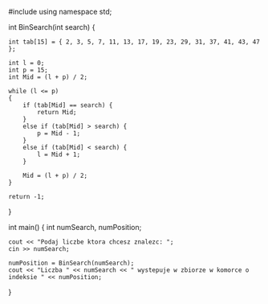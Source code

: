 #include <iostream>
using namespace std;

int BinSearch(int search)
{
	
	int tab[15] = { 2, 3, 5, 7, 11, 13, 17, 19, 23, 29, 31, 37, 41, 43, 47 };

	int l = 0;
	int p = 15;
	int Mid = (l + p) / 2;

	while (l <= p) 
	{
		if (tab[Mid] == search) {
			return Mid;
		}
		else if (tab[Mid] > search) {
			p = Mid - 1;
		}
		else if (tab[Mid] < search) {
			l = Mid + 1;
		}

		Mid = (l + p) / 2;
	}

	return -1;
}

int main() 
{
	int numSearch, numPosition;

	cout << "Podaj liczbe ktora chcesz znalezc: ";
	cin >> numSearch;

	numPosition = BinSearch(numSearch);
	cout << "Liczba " << numSearch << " wystepuje w zbiorze w komorce o indeksie " << numPosition;
}
